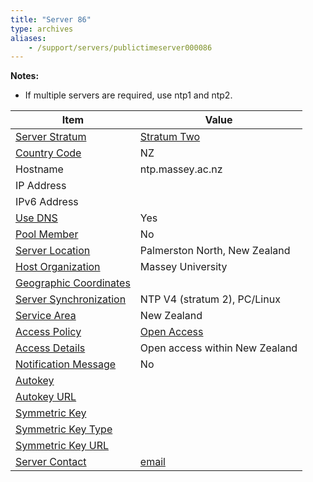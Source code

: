 ```yaml
---
title: "Server 86"
type: archives
aliases:
    - /support/servers/publictimeserver000086
---
```


**Notes:**

* If multiple servers are required, use ntp1 and ntp2.

| Item | Value |
| ----- | ----- |
| [Server Stratum](/support/servers/serverstratum) | [Stratum Two](/support/servers/stratumtwotimeservers) |
| [Country Code](/support/servers/countrycode) | NZ |
| Hostname |  ntp.massey.ac.nz  |
| IP Address |  |
| IPv6 Address | |
| [Use DNS](/support/servers/usedns) | Yes |
| [Pool Member](/support/servers/poolmember) | No |
| [Server Location](/support/servers/serverlocation) |  Palmerston North, New Zealand |
| [Host Organization](/support/servers/hostorganization) |  Massey University |
| [ Geographic Coordinates](/support/servers/geographiccoordinates) |  |
| [Server Synchronization](/support/servers/serversynchronization) |  NTP V4 (stratum 2), PC/Linux |
| [Service Area](/support/servers/servicearea) | New Zealand |
| [Access Policy](/support/servers/accesspolicy) | [Open Access](/support/servers/openaccess) |
| [Access Details](/support/servers/accessdetails) |  Open access within New Zealand  |
| [Notification Message](/support/servers/notificationmessage) | No |
| [Autokey](/support/servers/autokey) |  |
| [Autokey URL](/support/servers/autokeyurl) | |
| [Symmetric Key](/support/servers/symmetrickey) | |
| [Symmetric Key Type](/support/servers/symmetrickeytype) | |
| [Symmetric Key URL](/support/servers/symmetrickeyurl) | |
| [Server Contact](/support/servers/servercontact) | [email](mailto:ntp@massey.ac.nz) |